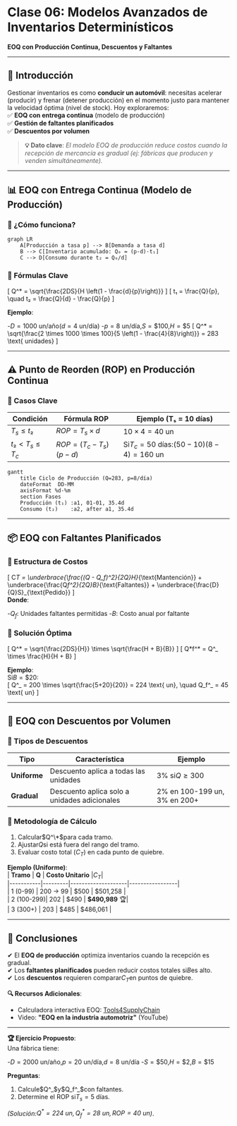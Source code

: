 # **Clase 06: Modelos Avanzados de Inventarios Determinísticos**

**EOQ con Producción Continua, Descuentos y Faltantes**

---

## **🎯 Introducción**

Gestionar inventarios es como **conducir un automóvil**: necesitas acelerar (producir) y frenar (detener producción) en el momento justo para mantener la velocidad óptima (nivel de stock). Hoy exploraremos:  
✅ **EOQ con entrega continua** (modelo de producción)  
✅ **Gestión de faltantes planificados**  
✅ **Descuentos por volumen**

> **💡 Dato clave**: _El modelo EOQ de producción reduce costos cuando la recepción de mercancía es gradual (ej: fábricas que producen y venden simultáneamente)._

---

## **📊 EOQ con Entrega Continua (Modelo de Producción)**

### **🔹 ¿Cómo funciona?**

```mermaid
graph LR
    A[Producción a tasa p] --> B[Demanda a tasa d]
    B --> C[Inventario acumulado: Q₀ = (p-d)·t₁]
    C --> D[Consumo durante t₂ = Q₀/d]
```

### **🔹 Fórmulas Clave**

\[
Q^\* = \sqrt{\frac{2DS}{H \left(1 - \frac{d}{p}\right)}}
\]
\[
t₁ = \frac{Q}{p}, \quad t₂ = \frac{Q}{d} - \frac{Q}{p}
\]

**Ejemplo**:

-$D = 1000 \text{ un/año}$($d = 4 \text{ un/día}$) -$p = 8 \text{ un/día}$,$S = \$100$,$H = \$5$
\[
Q^\* = \sqrt{\frac{2 \times 1000 \times 100}{5 \left(1 - \frac{4}{8}\right)}} = 283 \text{ unidades}
\]

---

## **⚠️ Punto de Reorden (ROP) en Producción Continua**

### **🔹 Casos Clave**

| **Condición**       | **Fórmula ROP**            | **Ejemplo (Tₛ = 10 días)**                                |
| ------------------- | -------------------------- | --------------------------------------------------------- |
| $T_s \leq t₂$       | $ROP = T_s \times d$       | $10 \times 4 = 40 \text{ un}$                             |
| $t₂ < T_s \leq T_c$ | $ROP = (T_c - T_s)(p - d)$ | Si$T_c = 50 \text{ días}$:$(50-10)(8-4) = 160 \text{ un}$ |

```mermaid
gantt
    title Ciclo de Producción (Q=283, p=8/día)
    dateFormat  DD-MM
    axisFormat %d-%m
    section Fases
    Producción (t₁) :a1, 01-01, 35.4d
    Consumo (t₂)    :a2, after a1, 35.4d
```

---

## **📦 EOQ con Faltantes Planificados**

### **🔹 Estructura de Costos**

\[
C*T = \underbrace{\frac{(Q - Q_f)^2}{2Q}H}*{\text{Mantención}} + \underbrace{\frac{Q*f^2}{2Q}B}*{\text{Faltantes}} + \underbrace{\frac{D}{Q}S}\_{\text{Pedido}}
\]  
**Donde**:

-$Q_f$: Unidades faltantes permitidas -$B$: Costo anual por faltante

### **🔹 Solución Óptima**

\[
Q^* = \sqrt{\frac{2DS}{H}} \times \sqrt{\frac{H + B}{B}}
\]
\[
Q*f^\* = Q^\_ \times \frac{H}{H + B}
\]

**Ejemplo**:  
Si$B = \$20$:  
\[
Q^_ = 200 \times \sqrt{\frac{5+20}{20}} = 224 \text{ un}, \quad Q_f^_ = 45 \text{ un}
\]

---

## **💸 EOQ con Descuentos por Volumen**

### **🔹 Tipos de Descuentos**

| **Tipo**     | **Característica**                           | **Ejemplo**                  |
| ------------ | -------------------------------------------- | ---------------------------- |
| **Uniforme** | Descuento aplica a todas las unidades        | 3% si$Q \geq 300$            |
| **Gradual**  | Descuento aplica solo a unidades adicionales | 2% en 100-199 un, 3% en 200+ |

### **🔹 Metodología de Cálculo**

1. Calcular$Q^\*$para cada tramo.
2. Ajustar$Q$si está fuera del rango del tramo.
3. Evaluar costo total ($C_T$) en cada punto de quiebre.

**Ejemplo (Uniforme)**:  
| **Tramo** | **Q** | **Costo Unitario** |$C_T$|  
|-----------|---------|--------------------|-----------------|  
| 1 (0-99) | 200 → 99 | \$500 | \$501,258 |  
| 2 (100-299)| 202 | \$490 | **\$490,989** 🏆|  
| 3 (300+) | 203 | \$485 | \$486,061 |

---

## **📌 Conclusiones**

✔ El **EOQ de producción** optimiza inventarios cuando la recepción es gradual.  
✔ Los **faltantes planificados** pueden reducir costos totales si$B$es alto.  
✔ Los **descuentos** requieren comparar$C_T$en puntos de quiebre.

**🔍 Recursos Adicionales**:

- Calculadora interactiva EOQ: [Tools4SupplyChain](https://www.tools4supplychain.com)
- Video: **"EOQ en la industria automotriz"** (YouTube)

---

**🏆 Ejercicio Propuesto**:  
Una fábrica tiene:

-$D = 2000 \text{ un/año}$,$p = 20 \text{ un/día}$,$d = 8 \text{ un/día}$ -$S = \$50$,$H = \$2$,$B = \$15$

**Preguntas**:

1. Calcule$Q^_$y$Q_f^_$con faltantes.
2. Determine el ROP si$T_s = 5 \text{ días}$.

_(Solución:$Q^* = 224 \text{ un}, Q_f^* = 28 \text{ un}, ROP = 40 \text{ un}$)_.
